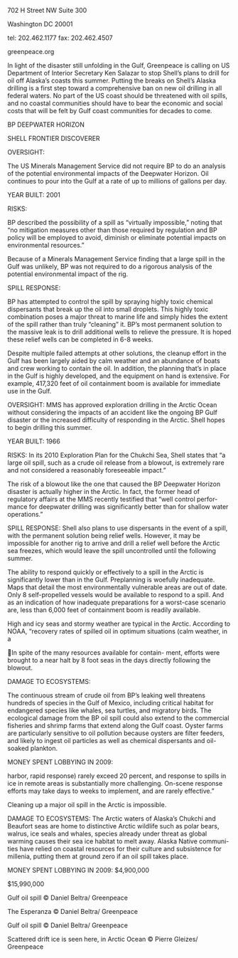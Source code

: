 702 H Street NW Suite 300

Washington DC 20001

tel: 202.462.1177 fax: 202.462.4507

greenpeace.org

In light of the disaster still unfolding in the Gulf, Greenpeace is calling on US Department of Interior
Secretary Ken Salazar to stop Shell’s plans to drill for oil off Alaska’s coasts this summer. Putting
the breaks on Shell’s Alaska drilling is a first step toward a comprehensive ban on new oil drilling
in all federal waters. No part of the US coast should be threatened with oil spills, and no coastal
communities should have to bear the economic and social costs that will be felt by Gulf coast
communities for decades to come.

BP DEEPWATER HORIZON

SHELL FRONTIER DISCOVERER

OVERSIGHT:

The US Minerals Management Service did not require
BP to do an analysis of the potential environmental
impacts of the Deepwater Horizon. Oil continues to
pour into the Gulf at a rate of up to millions of gallons
per day.

YEAR BUILT: 2001

RISKS:

BP described the possibility of a spill as “virtually
impossible,” noting that “no mitigation measures other
than those required by regulation and BP policy will
be employed to avoid, diminish or eliminate potential
impacts on environmental resources.”

Because of a Minerals Management Service finding
that a large spill in the Gulf was unlikely, BP was not
required to do a rigorous analysis of the potential
environmental impact of the rig.

SPILL RESPONSE:

BP has attempted to control the spill by spraying
highly toxic chemical dispersants that break up the
oil into small droplets. This highly toxic combination
poses a major threat to marine life and simply hides
the extent of the spill rather than truly “cleaning” it.
BP’s most permanent solution to the massive leak is to
drill additional wells to relieve the pressure. It is hoped
these relief wells can be completed in 6-8 weeks.

Despite multiple failed attempts at other solutions, the
cleanup effort in the Gulf has been largely aided by
calm weather and an abundance of boats and crew
working to contain the oil. In addition, the planning
that’s in place in the Gulf is highly developed, and the
equipment on hand is extensive. For example, 417,320
feet of oil containment boom is available for immediate
use in the Gulf.

OVERSIGHT:
MMS has approved exploration drilling in the Arctic
Ocean without considering the impacts of an accident
like the ongoing BP Gulf disaster or the increased
difficulty of responding in the Arctic. Shell hopes to
begin drilling this summer.

YEAR BUILT: 1966

RISKS:
In its 2010 Exploration Plan for the Chukchi Sea, Shell
states that “a large oil spill, such as a crude oil release
from a blowout, is extremely rare and not considered a
reasonably foreseeable impact.”

 The risk of a blowout like the one that caused the BP
Deepwater Horizon disaster is actually higher in the
Arctic. In fact, the former head of regulatory affairs at
the MMS recently testified that “well control perfor-
mance for deepwater drilling was significantly better
than for shallow water operations.”

SPILL RESPONSE:
Shell also plans to use dispersants in the event of a
spill, with the permanent solution being relief wells.
However, it may be impossible for another rig to arrive
and drill a relief well before the Arctic sea freezes,
which would leave the spill uncontrolled until the
following summer.

The ability to respond quickly or effectively to a spill
in the Arctic is significantly lower than in the Gulf.
Preplanning is woefully inadequate. Maps that detail
the most environmentally vulnerable areas are out of
date. Only 8 self-propelled vessels would be available
to respond to a spill. And as an indication of how
inadequate preparations for a worst-case scenario are,
less than 6,000 feet of containment boom is readily
available.

High and icy seas and stormy weather are typical in
the Arctic. According to NOAA, “recovery rates of
spilled oil in optimum situations (calm weather, in a

In spite of the many resources available for contain-
ment, efforts were brought to a near halt by 8 foot
seas in the days directly following the blowout.

DAMAGE TO ECOSYSTEMS:

The continuous stream of crude oil from BP’s leaking
well threatens hundreds of species in the Gulf of
Mexico, including critical habitat for endangered
species like whales, sea turtles, and migratory birds.
The ecological damage from the BP oil spill could also
extend to the commercial fisheries and shrimp farms
that extend along the Gulf coast. Oyster farms are
particularly sensitive to oil pollution because oysters
are filter feeders, and likely to ingest oil particles as
well as chemical dispersants and oil-soaked plankton.

MONEY SPENT LOBBYING IN 2009:

harbor, rapid response) rarely exceed 20 percent, and
response to spills in ice in remote areas is substantially
more challenging. On-scene response efforts may take
days to weeks to implement, and are rarely effective.”

Cleaning up a major oil spill in the Arctic is impossible.

DAMAGE TO ECOSYSTEMS:
The Arctic waters of Alaska’s Chukchi and Beaufort
seas are home to distinctive Arctic wildlife such as
polar bears, walrus, ice seals and whales, species
already under threat as global warming causes their
sea ice habitat to melt away. Alaska Native communi-
ties have relied on coastal resources for their culture
and subsistence for millenia, putting them at ground
zero if an oil spill takes place.

MONEY SPENT LOBBYING IN 2009:
$4,900,000

$15,990,000

Gulf oil spill
© Daniel Beltra/ Greenpeace

The Esperanza
© Daniel Beltra/ Greenpeace

Gulf oil spill
© Daniel Beltra/ Greenpeace

Scattered drift ice is seen here, in Arctic Ocean
© Pierre Gleizes/ Greenpeace

